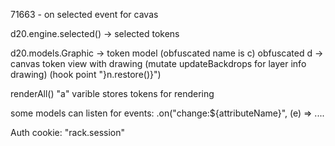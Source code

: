 71663 - on selected event for cavas

d20.engine.selected() -> selected tokens

d20.models.Graphic -> token model (obfuscated name is c)
obfuscated d -> canvas token view with drawing (mutate updateBackdrops for layer info drawing) (hook point "}n.restore()}")

renderAll() "a" varible stores tokens for rendering

some models can listen for events: .on("change:${attributeName}", (e) =>  ....

Auth cookie: "rack.session"
